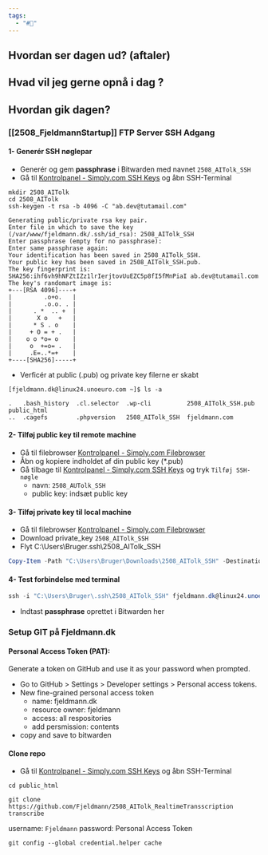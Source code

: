 ```yaml
---
tags:
  - "#📅"
---
```

## Hvordan ser dagen ud? (aftaler)


## Hvad vil jeg gerne opnå i dag ?


## Hvordan gik dagen?
### [[2508_FjeldmannStartup]] FTP Server SSH Adgang
#### 1- Generér SSH nøglepar
* Generér og gem **passphrase** i Bitwarden med navnet `2508_AITolk_SSH`
* Gå til [Kontrolpanel - Simply.com SSH Keys](https://www.simply.com/dk/controlpanel/fjeldmann.dk/sshkeys/) og åbn SSH-Terminal
```shell
mkdir 2508_AITolk
cd 2508_AITolk
ssh-keygen -t rsa -b 4096 -C "ab.dev@tutamail.com"
```
```output
Generating public/private rsa key pair.
Enter file in which to save the key (/var/www/fjeldmann.dk/.ssh/id_rsa): 2508_AITolk_SSH
Enter passphrase (empty for no passphrase): 
Enter same passphrase again: 
Your identification has been saved in 2508_AITolk_SSH.
Your public key has been saved in 2508_AITolk_SSH.pub.
The key fingerprint is:
SHA256:ihf6vh9hNFZtIZz1lrIerjtovUuEZC5p8fI5fMnPiaI ab.dev@tutamail.com
The key's randomart image is:
+---[RSA 4096]----+
|         .o+o.   |
|         .o.o. . |
|      . *  .. +  |
|       X o   +   |
|      * S . o    |
|     + O = + .   |
|    o o *o= o    |
|     o  +=o= .   |
|     .E=..*=+    |
+----[SHA256]-----+
```
* Verficér at public (.pub) og private key filerne er skabt 
```shell
[fjeldmann.dk@linux24.unoeuro.com ~]$ ls -a
```

```ouput
.   .bash_history  .cl.selector  .wp-cli          2508_AITolk_SSH.pub  public_html
..  .cagefs        .phpversion   2508_AITolk_SSH  fjeldmann.com
```
#### 2- Tilføj public key til remote machine
* Gå til filebrowser [Kontrolpanel - Simply.com Filebrowser](https://www.simply.com/dk/controlpanel/fjeldmann.dk/filebrowser/) 
* Åbn og kopiere indholdet af din public key (*.pub)
* Gå tilbage til  [Kontrolpanel - Simply.com SSH Keys](https://www.simply.com/dk/controlpanel/fjeldmann.dk/sshkeys/) og tryk `Tilføj SSH-nøgle`
	* navn: `2508_AUTolk_SSH`
	* public key: indsæt public key 
#### 3- Tilføj private key til local machine
* Gå til filebrowser [Kontrolpanel - Simply.com Filebrowser](https://www.simply.com/dk/controlpanel/fjeldmann.dk/filebrowser/) 
* Download private_key `2508_AITolk_SSH`
* Flyt C:\Users\Bruger\.ssh\2508_AITolk_SSH
```powershell
Copy-Item -Path "C:\Users\Bruger\Downloads\2508_AITolk_SSH" -Destination "C:\Users\Bruger\.ssh\2508_AITolk_SSH"
```
#### 4- Test forbindelse med terminal
```powershell
ssh -i "C:\Users\Bruger\.ssh\2508_AITolk_SSH" fjeldmann.dk@linux24.unoeuro.com
```
* Indtast **passphrase** oprettet i Bitwarden her

### Setup GIT på Fjeldmann.dk
#### Personal Access Token (PAT):  
Generate a token on GitHub and use it as your password when prompted.
- Go to GitHub > Settings > Developer settings > Personal access tokens.
- New fine-grained personal access token
	- name: fjeldmann.dk
	- resource owner: fjeldmann
	- access: all respositories
	- add persmission: contents
- copy and save to bitwarden
#### Clone repo
* Gå til [Kontrolpanel - Simply.com SSH Keys](https://www.simply.com/dk/controlpanel/fjeldmann.dk/sshkeys/) og åbn SSH-Terminal
```shell
cd public_html
```

```shell
git clone https://github.com/Fjeldmann/2508_AITolk_RealtimeTransscription transcribe
```
username: `Fjeldmann`
password: Personal Access Token

```shell
git config --global credential.helper cache
```